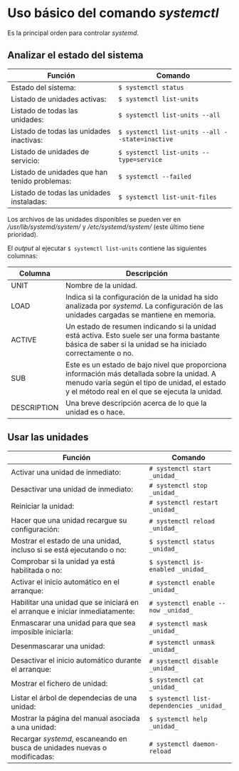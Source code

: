 
# Uso básico del comando _systemctl_

Es la principal orden para controlar _systemd_.


## Analizar el estado del sistema

| Función | Comando |
| ------- | ------- |
| Estado del sistema: | `$ systemctl status` |
| Listado de unidades activas: | `$ systemctl list-units` |
| Listado de todas las unidades: | `$ systemctl list-units --all` |
| Listado de todas las unidades inactivas: | `$ systemctl list-units --all --state=inactive` |
| Listado de unidades de servicio: | `$ systemctl list-units --type=service` |
| Listado de unidades que han tenido problemas: | `$ systemctl --failed` |
| Listado de todas las unidades instaladas: | `$ systemctl list-unit-files` | 

Los archivos de las unidades disponibles se pueden ver en _/usr/lib/systemd/system/_ y _/etc/systemd/system/_ (este último tiene prioridad).

El _output_ al ejecutar `$ systemctl list-units` contiene las siguientes columnas:

| Columna | Descripción |
| ------- | ----------- |
| UNIT | Nombre de la unidad. | 
| LOAD | Indica si la configuración de la unidad ha sido analizada por _systemd_. La configuración de las unidades cargadas se mantiene en memoria. |
| ACTIVE | Un estado de resumen indicando si la unidad está activa. Esto suele ser una forma bastante básica de saber si la unidad se ha iniciado correctamente o no. |
| SUB | Este es un estado de bajo nivel que proporciona información más detallada sobre la unidad. A menudo varía según el tipo de unidad, el estado y el método real en el que se ejecuta la unidad. |
| DESCRIPTION | Una breve descripción acerca de lo que la unidad es o hace. |


## Usar las unidades

| Función | Comando |
| ------- | ------- |
| Activar una unidad de inmediato: | `# systemctl start _unidad_` |
| Desactivar una unidad de inmediato: | `# systemctl stop _unidad_` |
| Reiniciar la unidad: | `# systemctl restart _unidad_` |
| Hacer que una unidad recargue su configuración: | `# systemctl reload _unidad_` |
| Mostrar el estado de una unidad, incluso si se está ejecutando o no: | `$ systemctl status _unidad_` |
| Comprobar si la unidad ya está habilitada o no: | `$ systemctl is-enabled _unidad_` |
| Activar el inicio automático en el arranque: | `# systemctl enable _unidad_` |
| Habilitar una unidad que se iniciará en el arranque e iniciar inmediatamente: | `# systemctl enable --now _unidad_` |
| Enmascarar una unidad para que sea imposible iniciarla: | `# systemctl mask _unidad_` |
| Desenmascarar una unidad: | `# systemctl unmask _unidad_` |
| Desactivar el inicio automático durante el arranque: | `# systemctl disable _unidad_` |
| Mostrar el fichero de unidad: | `$ systemctl cat _unidad_` |
| Listar el árbol de dependecias de una unidad: | `$ systemctl list-dependencies _unidad_` |
| Mostrar la página del manual asociada a una unidad: | `$ systemctl help _unidad_` |
| Recargar _systemd_, escaneando en busca de unidades nuevas o modificadas: | `# systemctl daemon-reload` |

